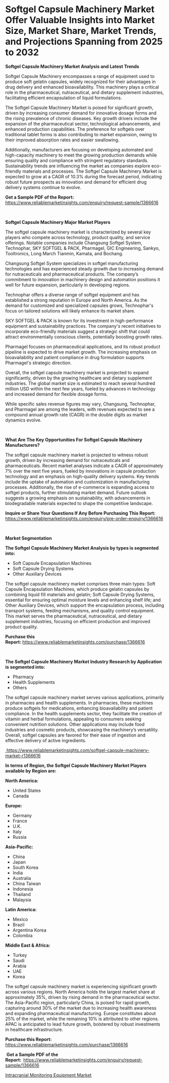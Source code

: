 <p><h1>Softgel Capsule Machinery Market Offer Valuable Insights into Market Size, Market Share, Market Trends, and Projections Spanning from 2025 to 2032</h1></p><p><strong>Softgel Capsule Machinery Market Analysis and Latest Trends</strong></p>
<p><p>Softgel Capsule Machinery encompasses a range of equipment used to produce soft gelatin capsules, widely recognized for their advantages in drug delivery and enhanced bioavailability. This machinery plays a critical role in the pharmaceutical, nutraceutical, and dietary supplement industries, facilitating efficient encapsulation of liquid formulations.</p><p>The Softgel Capsule Machinery Market is poised for significant growth, driven by increasing consumer demand for innovative dosage forms and the rising prevalence of chronic diseases. Key growth drivers include the expansion of the pharmaceutical sector, technological advancements, and enhanced production capabilities. The preference for softgels over traditional tablet forms is also contributing to market expansion, owing to their improved absorption rates and easier swallowing.</p><p>Additionally, manufacturers are focusing on developing automated and high-capacity machinery to meet the growing production demands while ensuring quality and compliance with stringent regulatory standards. Sustainability trends are influencing the market as companies explore eco-friendly materials and processes. The Softgel Capsule Machinery Market is expected to grow at a CAGR of 10.3% during the forecast period, indicating robust future prospects as innovation and demand for efficient drug delivery systems continue to evolve.</p></p>
<p><strong>Get a Sample PDF of the Report:&nbsp;</strong> <a href="https://www.reliablemarketinsights.com/enquiry/request-sample/1366616?utm_campaign=2769&utm_medium=2&utm_source=Github&utm_content=ia&utm_term=22032025&utm_id=softgel-capsule-machinery">https://www.reliablemarketinsights.com/enquiry/request-sample/1366616</a></p>
<p>&nbsp;</p>
<p><strong>Softgel Capsule Machinery Major Market Players</strong></p>
<p><p>The softgel capsule machinery market is characterized by several key players who compete across technology, product quality, and service offerings. Notable companies include Changsung Softgel System, Technophar, SKY SOFTGEL & PACK, Pharmagel, GIC Engineering, Sankyo, Tooltronics, Long March Tianmin, Kamata, and Bochang. </p><p>Changsung Softgel System specializes in softgel manufacturing technologies and has experienced steady growth due to increasing demand for nutraceuticals and pharmaceutical products. The company’s commitment to innovation in machinery design and automation positions it well for future expansion, particularly in developing regions.</p><p>Technophar offers a diverse range of softgel equipment and has established a strong reputation in Europe and North America. As the demand for customized and specialized capsules grows, Technophar's focus on tailored solutions will likely enhance its market share.</p><p>SKY SOFTGEL & PACK is known for its investment in high-performance equipment and sustainability practices. The company's recent initiatives to incorporate eco-friendly materials suggest a strategic shift that could attract environmentally conscious clients, potentially boosting growth rates.</p><p>Pharmagel focuses on pharmaceutical applications, and its robust product pipeline is expected to drive market growth. The increasing emphasis on bioavailability and patient compliance in drug formulation supports Pharmagel's strategic direction.</p><p>Overall, the softgel capsule machinery market is projected to expand significantly, driven by the growing healthcare and dietary supplement industries. The global market size is estimated to reach several hundred million USD within the next few years, fueled by advances in technology and increased demand for flexible dosage forms.</p><p>While specific sales revenue figures may vary, Changsung, Technophar, and Pharmagel are among the leaders, with revenues expected to see a compound annual growth rate (CAGR) in the double digits as market dynamics evolve.</p></p>
<p>&nbsp;</p>
<p><strong>What Are The Key Opportunities For Softgel Capsule Machinery Manufacturers?</strong></p>
<p><p>The softgel capsule machinery market is projected to witness robust growth, driven by increasing demand for nutraceuticals and pharmaceuticals. Recent market analyses indicate a CAGR of approximately 7% over the next five years, fueled by innovations in capsule production technology and an emphasis on high-quality delivery systems. Key trends include the uptake of automation and customization in manufacturing processes. Additionally, the rise of e-commerce is expanding access to softgel products, further stimulating market demand. Future outlook suggests a growing emphasis on sustainability, with advancements in biodegradable materials expected to shape the competitive landscape.</p></p>
<p><strong>Inquire or Share Your Questions If Any Before Purchasing This Report:</strong> <a href="https://www.reliablemarketinsights.com/enquiry/pre-order-enquiry/1366616?utm_campaign=2769&utm_medium=2&utm_source=Github&utm_content=ia&utm_term=22032025&utm_id=softgel-capsule-machinery">https://www.reliablemarketinsights.com/enquiry/pre-order-enquiry/1366616</a></p>
<p>&nbsp;</p>
<p><strong>Market Segmentation</strong></p>
<p><strong>The Softgel Capsule Machinery Market Analysis by types is segmented into:</strong></p>
<p><ul><li>Soft Capsule Encapsulation Machines</li><li>Soft Capsule Drying Systems</li><li>Other Auxiliary Devices</li></ul></p>
<p><p>The softgel capsule machinery market comprises three main types: Soft Capsule Encapsulation Machines, which produce gelatin capsules by combining liquid fill materials and gelatin; Soft Capsule Drying Systems, essential for ensuring optimal moisture levels and enhancing shelf life; and Other Auxiliary Devices, which support the encapsulation process, including transport systems, feeding mechanisms, and quality control equipment. This market serves the pharmaceutical, nutraceutical, and dietary supplement industries, focusing on efficient production and improved product quality.</p></p>
<p><strong>Purchase this Report:&nbsp;</strong><a href="https://www.reliablemarketinsights.com/purchase/1366616?utm_campaign=2769&utm_medium=2&utm_source=Github&utm_content=ia&utm_term=22032025&utm_id=softgel-capsule-machinery">https://www.reliablemarketinsights.com/purchase/1366616</a></p>
<p>&nbsp;</p>
<p><strong>The Softgel Capsule Machinery Market Industry Research by Application is segmented into:</strong></p>
<p><ul><li>Pharmacy</li><li>Health Supplements</li><li>Others</li></ul></p>
<p><p>The softgel capsule machinery market serves various applications, primarily in pharmacies and health supplements. In pharmacies, these machines produce softgels for medications, enhancing bioavailability and patient compliance. In the health supplements sector, they facilitate the creation of vitamin and herbal formulations, appealing to consumers seeking convenient nutrition solutions. Other applications may include food industries and cosmetic products, showcasing the machinery’s versatility. Overall, softgel capsules are favored for their ease of ingestion and effective delivery of active ingredients.</p></p>
<p><a href="https://www.reliablemarketinsights.com/softgel-capsule-machinery-market-r1366616?utm_campaign=2769&utm_medium=2&utm_source=Github&utm_content=ia&utm_term=22032025&utm_id=softgel-capsule-machinery">&nbsp;https://www.reliablemarketinsights.com/softgel-capsule-machinery-market-r1366616</a></p>
<p><strong>In terms of Region, the Softgel Capsule Machinery Market Players available by Region are:</strong></p>
<p>
    <p> <strong> North America: </strong>
        <ul>
            <li>United States</li>
            <li>Canada</li>
        </ul>
        </p> 
    <p> <strong> Europe: </strong>
        <ul>
            <li>Germany</li>
            <li>France</li>
            <li>U.K.</li>
            <li>Italy</li>
            <li>Russia</li>
        </ul>
        </p> 
    <p> <strong> Asia-Pacific: </strong>
        <ul>
            <li>China</li>
            <li>Japan</li>
            <li>South Korea</li>
            <li>India</li>
            <li>Australia</li>
            <li>China Taiwan</li>
            <li>Indonesia</li>
            <li>Thailand</li>
            <li>Malaysia</li>
        </ul>
        </p> 
    <p> <strong> Latin America: </strong>
        <ul>
            <li>Mexico</li>
            <li>Brazil</li>
            <li>Argentina Korea</li>
            <li>Colombia</li>
        </ul>
        </p> 
    <p> <strong> Middle East & Africa: </strong>
        <ul>
            <li>Turkey</li>
            <li>Saudi</li>
            <li>Arabia</li>
            <li>UAE</li>
            <li>Korea</li>
        </ul>
    </p>
    </p>
<p><p>The softgel capsule machinery market is experiencing significant growth across various regions. North America holds the largest market share at approximately 35%, driven by rising demand in the pharmaceutical sector. The Asia-Pacific region, particularly China, is poised for rapid growth, capturing around 30% of the market due to increasing health awareness and expanding pharmaceutical manufacturing. Europe constitutes about 25% of the market, while the remaining 10% is attributed to other regions. APAC is anticipated to lead future growth, bolstered by robust investments in healthcare infrastructure.</p></p>
<p><strong>Purchase this Report: </strong><a href="https://www.reliablemarketinsights.com/purchase/1366616?utm_campaign=2769&utm_medium=2&utm_source=Github&utm_content=ia&utm_term=22032025&utm_id=softgel-capsule-machinery">https://www.reliablemarketinsights.com/purchase/1366616</a></p>
<p>&nbsp;<strong>Get a Sample PDF of the Report:&nbsp;&nbsp;</strong><a href="https://www.reliablemarketinsights.com/enquiry/request-sample/1366616?utm_campaign=2769&utm_medium=2&utm_source=Github&utm_content=ia&utm_term=22032025&utm_id=softgel-capsule-machinery">https://www.reliablemarketinsights.com/enquiry/request-sample/1366616</a></p>
<p><strong></strong></p>
<p><p><a href="https://github.com/SanjidaMahmud54/Market-Research-Report-List-2/blob/main/intracranial-monitoring-equipment-market.md?utm_campaign=2769&utm_medium=2&utm_source=Github&utm_content=ia&utm_term=22032025&utm_id=softgel-capsule-machinery">Intracranial Monitoring Equipment Market</a></p></p>